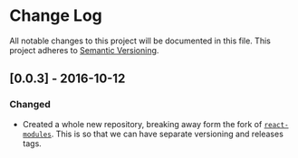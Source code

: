 # Change Log
All notable changes to this project will be documented in this file.
This project adheres to [Semantic Versioning](http://semver.org/).

## [0.0.3] - 2016-10-12

### Changed

 - Created a whole new repository, breaking away form the fork of [`react-modules`](https://github.com/threepointone/react-modules).  This is so that we can have separate versioning and releases tags.
